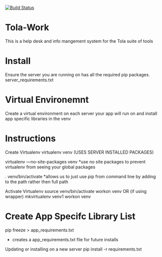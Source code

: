 [![Build Status](https://travis-ci.org/toladata/TolaWork.svg?branch=master)](https://travis-ci.org/toladata/TolaWork)

Tola-Work
===
This is a help desk and info mangement system for the Tola suite of tools

Install
===
Ensure the server you are running on has all the required pip packages.
server_requirements.txt

Virtual Environemnt
===
Create a virtual environment on each server your app will run on and install
app specific libraries in the venv

Instructions
====
Create Virtualenv
virtualenv venv  (USES SERVER INSTALLED PACKAGES)

virtualenv —no-site-packages venv
*use no site packages to prevent virtualenv from seeing your global packages

. venv/bin/activate
*allows us to just use pip from command line by adding to the path rather then full path


Activate Virtualenv
source venv/bin/activate
workon venv
OR (if using wrapper)
mkvirtualenv venv1
workon venv

Create App Specifc Library List
===
pip freeze > app_requirements.txt
* creates a app_requirements.txt file for future installs

Updating or installing on a new server
pip install -r requirements.txt

